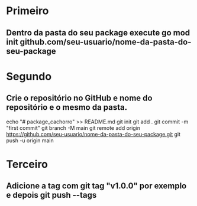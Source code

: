 # Primeiro
## Dentro da pasta do seu package execute go mod init github.com/seu-usuario/nome-da-pasta-do-seu-package

# Segundo
## Crie o repositório no GitHub e nome do repositório e o mesmo da pasta.
echo "# package_cachorro" >> README.md
git init
git add .
git commit -m "first commit"
git branch -M main
git remote add origin https://github.com/seu-usuario/nome-da-pasta-do-seu-package.git
git push -u origin main

# Terceiro
## Adicione a tag com git tag "v1.0.0" por exemplo e depois git push --tags